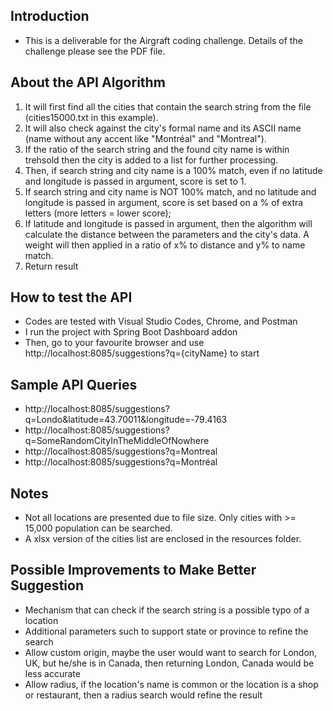 ## Introduction

- This is a deliverable for the Airgraft coding challenge. Details of the challenge please see the PDF file.

## About the API Algorithm

1. It will first find all the cities that contain the search string from the file (cities15000.txt in this example). 
2. It will also check against the city's formal name and its ASCII name (name without any accent like "Montréal" and "Montreal").
3. If the ratio of the search string and the found city name is within trehsold then the city is added to a list for further processing.
4. Then, if search string and city name is a 100% match, even if no latitude and longitude is passed in argument, score is set to 1.
5. If search string and city name is NOT 100% match, and no latitude and longitude is passed in argument, score is set based on a % of extra letters (more letters = lower score);
6. If latitude and longitude is passed in argument, then the algorithm will calculate the distance between the parameters and the city's data. A weight will then applied in a ratio of x% to distance and y% to name match.
7. Return result

## How to test the API

- Codes are tested with Visual Studio Codes, Chrome, and Postman
- I run the project with Spring Boot Dashboard addon
- Then, go to your favourite browser and use http://localhost:8085/suggestions?q={cityName} to start

## Sample API Queries

- http://localhost:8085/suggestions?q=Londo&latitude=43.70011&longitude=-79.4163
- http://localhost:8085/suggestions?q=SomeRandomCityInTheMiddleOfNowhere
- http://localhost:8085/suggestions?q=Montreal
- http://localhost:8085/suggestions?q=Montréal

## Notes

- Not all locations are presented due to file size. Only cities with >= 15,000 population can be searched. 
- A xlsx version of the cities list are enclosed in the resources folder.

## Possible Improvements to Make Better Suggestion

- Mechanism that can check if the search string is a possible typo of a location
- Additional parameters such to support state or province to refine the search
- Allow custom origin, maybe the user would want to search for London, UK, but he/she is in Canada, then returning London, Canada would be less accurate
- Allow radius, if the location's name is common or the location is a shop or restaurant, then a radius search would refine the result
